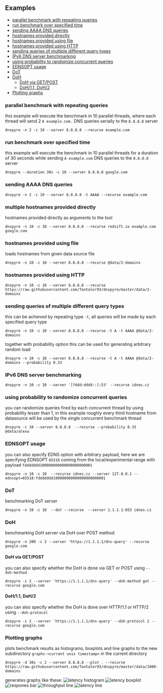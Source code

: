 ## Examples
+ [parallel benchmark with repeating queries](#parallel-benchmark-with-repeating-queries)
+ [run benchmark over specified time](#run-benchmark-over-specified-time)
+ [sending AAAA DNS queries](#sending-AAAA-DNS-queries)
+ [hostnames provided directly](#multiple-hostnames-provided-directly)
+ [hostnames provided using file](#hostnames-provided-using-file)
+ [hostnames provided using HTTP](#hostnames-provided-using-http)
+ [sending queries of multiple different query types](#sending-queries-of-multiple-different-query-types)
+ [IPv6 DNS server benchmarking](#ipv6-dns-server-benchmarking)
+ [using probability to randomize concurrent queries](#using-probability-to-randomize-concurrent-queries)
+ [EDNSOPT usage](#ednsopt-usage)
+ [DoT](#dot)
+ [DoH](#doh)
  + [DoH via GET/POST](#doh-via-getpost)
  + [DoH/1.1, DoH/2](#doh11-doh2)
+ [Plotting graphs](#plotting-graphs)


### parallel benchmark with repeating queries
this example will execute the benchmark in 10 parallel threads, where each thread will
send 2 `A example.com.` DNS queries serially to the `8.8.8.8` server
```
dnspyre -n 2 -c 10 --server 8.8.8.8 --recurse example.com
```

### run benchmark over specified time
this example will execute the benchmark in 10 parallel threads for a duration of 30 seconds while sending `A example.com` DNS queries
to the `8.8.8.8` server
```
dnspyre --duration 30s -c 10 --server 8.8.8.8 google.com
```

### sending AAAA DNS queries
```
dnspyre -n 2 -c 10 --server 8.8.8.8 -t AAAA --recurse example.com
```

### multiple hostnames provided directly
hostnames provided directly as arguments to the tool
```
dnspyre -n 10 -c 10 --server 8.8.8.8 --recurse redsift.io example.com google.com
```

### hostnames provided using file
loads hostnames from given data source file
```
dnspyre -n 10 -c 10 --server 8.8.8.8 --recurse @data/2-domains
```

### hostnames provided using HTTP
```
dnspyre -n 10 -c 10 --server 8.8.8.8 --recurse https://raw.githubusercontent.com/Tantalor93/dnspyre/master/data/2-domains
```

### sending queries of multiple different query types
this can be achieved by repeating type `-t`, all queries will be made by each specified query type
```
dnspyre -n 10 -c 10 --server 8.8.8.8 --recurse -t A -t AAAA @data/2-domains
```
together with probability option this can be used for generating arbitrary random load
```
dnspyre -n 10 -c 10 --server 8.8.8.8 --recurse -t A -t AAAA @data/2-domains --probability 0.33
```

### IPv6 DNS server benchmarking
```
dnspyre -n 10 -c 10 --server '[fddd:dddd::]:53' --recurse idnes.cz
```

### using probability to randomize concurrent queries
you can randomize queries fired by each concurrent thread by using probability lesser than 1, in this example
roughly every third hostname from datasource will be used by the single concurrent benchmark thread
```
dnspyre -c 10 --server 8.8.8.8  --recurse --probability 0.33  @data/alexa
```

### EDNSOPT usage
you can also specify EDNS option with arbitrary payload, here we are specifying EDNSOPT `65518`
coming from the local/experimental range with payload `fddddddd100000000000000000000001`
```
dnspyre -n 10 -c 10  --recurse idnes.cz --server 127.0.0.1 --ednsopt=65518:fddddddd100000000000000000000001
```

### DoT
benchmarking DoT server
```
dnspyre -n 10 -c 10  --dot --recurse  --server 1.1.1.1:853 idnes.cz
```

### DoH
benchmarking DoH server via DoH over POST method
```
dnspyre -n 200 -c 2 --server 'https://1.1.1.1/dns-query' --recurse google.com
```

#### DoH via GET/POST
you can also specify whether the DoH is done via GET or POST using `--doh-method`
```
dnspyre -c 2 --server 'https://1.1.1.1/dns-query' --doh-method get --recurse google.com
```

#### DoH/1.1, DoH/2
you can also specify whether the DoH is done over HTTP/1.1 or HTTP/2 using `--doh-protocol`
```
dnspyre -c 2 --server 'https://1.1.1.1/dns-query' --doh-protocol 2 --recurse google.com
```

### Plotting graphs
plots benchmark results as histograms, boxplots and line graphs to the new subdirectory `graphs-<current unix timestamp>` in the current directory
```
dnspyre -d 30s -c 2 --server 8.8.8.8 --plot . --recurse https://raw.githubusercontent.com/Tantalor93/dnspyre/master/data/1000-domains
```
generates graphs like these:
![latency histogram](graphs/latency-histogram.png)
![latency boxplot](graphs/latency-boxplot.png)
![respones bar](graphs/responses-barchart.png)
![throughput line](graphs/throughput-lineplot.png)
![latency line](graphs/latency-lineplot.png)
